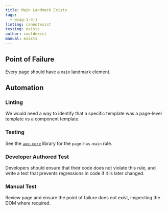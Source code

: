 ```yaml
---
title: Main Landmark Exists
tags:
  - wcag-1-3-1
linting: cannotexist
testing: exists
author: couldexist
manual: exists
---
```


## Point of Failure
Every page should have a `main` landmark element.

## Automation

### Linting
We would need a way to identify that a specific template was a page-level template vs a component template.

### Testing
See the [`axe-core`](https://github.com/dequelabs/axe-core) library for the `page-has-main` rule.

### Developer Authored Test
Developers should ensure that their code does not violate this rule, and write a test that prevents regressions in code if it is later changed.

### Manual Test
Review page and ensure the point of failure does not exist, inspecting the DOM where required.